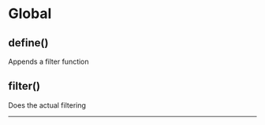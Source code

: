Global
===



define() 
-----------------------------
Appends a filter function


filter() 
-----------------------------
Does the actual filtering



---









